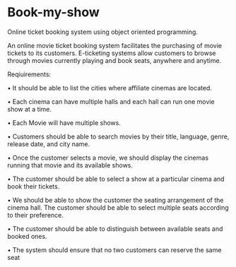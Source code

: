 # Book-my-show
Online ticket booking system using object oriented programming.

An online movie ticket booking system facilitates the purchasing of movie tickets to its customers. E-ticketing systems allow customers to browse through movies currently playing and book seats, anywhere and anytime.

Reqiuirements:

• It should be able to list the cities where affiliate cinemas are located.

• Each cinema can have multiple halls and each hall can run one movie show at a time.

• Each Movie will have multiple shows.

• Customers should be able to search movies by their title, language, genre, release date, and city name.

• Once the customer selects a movie, we should display the cinemas running that movie and its available shows.

• The customer should be able to select a show at a particular cinema and book their tickets.

• We should be able to show the customer the seating arrangement of the cinema hall. The customer should be able to select multiple seats according to their preference.

• The customer should be able to distinguish between available seats and booked ones.

• The system should ensure that no two customers can reserve the same seat
